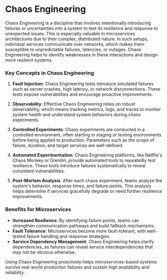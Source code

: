 # Chaos Engineering

Chaos Engineering is a discipline that involves intentionally introducing failures or uncertainties into a system to test its resilience and response to unexpected issues. This is especially valuable in microservices architectures due to their complex, distributed nature. In such setups, individual services communicate over networks, which makes them susceptible to unpredictable failures, latencies, or outages. Chaos Engineering helps to identify weaknesses in these interactions and design more resilient systems.

### Key Concepts in Chaos Engineering

1. **Fault Injection**: Chaos Engineering tests introduce simulated failures such as server crashes, high latency, or network disconnections. These tests expose vulnerabilities and encourage proactive improvements.

2. **Observability**: Effective Chaos Engineering relies on robust observability, which means tracking metrics, logs, and traces to monitor system health and understand system behaviors during chaos experiments.

3. **Controlled Experiments**: Chaos experiments are conducted in a controlled environment, often starting in staging or testing environments before being applied to production. Parameters such as the scope of failure, duration, and target services are well-defined.

4. **Automated Experimentation**: Chaos Engineering platforms, like Netflix's Chaos Monkey or Gremlin, provide automated tools to repeatedly test resilience. These tools introduce failures systematically to reveal consistent vulnerabilities.

5. **Post-Mortem Analysis**: After each chaos experiment, teams analyze the system's behavior, response times, and failure points. This analysis helps determine if services gracefully degrade or need further resilience improvements.

### Benefits for Microservices

- **Increased Resilience**: By identifying failure points, teams can strengthen communication pathways and build fallback mechanisms.
- **Fault Tolerance**: Microservices become more fault-tolerant, with well-tested failure handling and response strategies.
- **Service Dependency Management**: Chaos Engineering helps clarify dependencies, as failures can reveal service interdependencies that may not be obvious otherwise.

Using Chaos Engineering proactively helps microservices-based systems survive real-world production failures and sustain high availability and reliability.